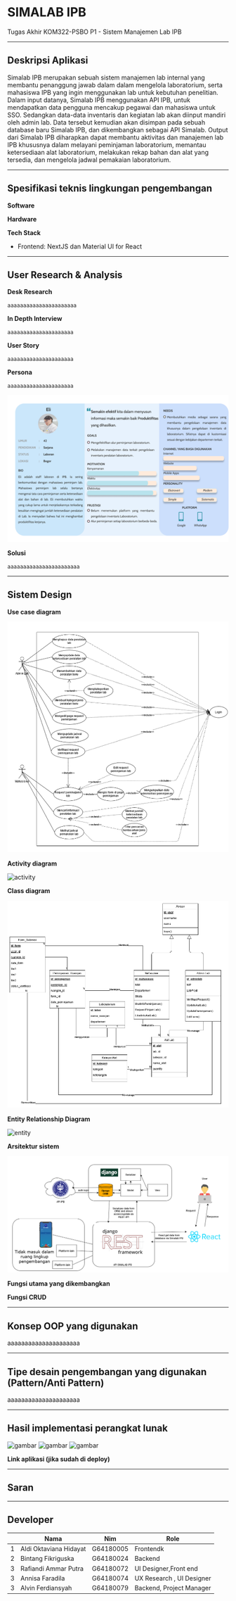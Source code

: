 # SIMALAB IPB
Tugas Akhir KOM322-PSBO P1 - Sistem Manajemen Lab IPB

---

## Deskripsi Aplikasi
Simalab IPB merupakan sebuah sistem manajemen lab internal yang membantu penanggung jawab dalam dalam mengelola laboratorium, serta mahasiswa IPB yang ingin menggunakan lab untuk kebutuhan penelitian. Dalam input datanya, Simalab IPB menggunakan API IPB, untuk mendapatkan data pengguna mencakup pegawai dan mahasiswa untuk SSO. Sedangkan data-data inventaris dan kegiatan lab akan diinput mandiri oleh admin lab. Data tersebut kemudian akan disimpan pada sebuah database baru Simalab IPB, dan dikembangkan sebagai API Simalab.
Output dari Simalab IPB diharapkan dapat membantu aktivitas dan manajemen lab IPB khususnya dalam melayani peminjaman laboratorium, memantau ketersediaan alat laboratorium, melakukan rekap bahan dan alat yang tersedia, dan mengelola jadwal pemakaian laboratorium.

---

## Spesifikasi teknis lingkungan pengembangan

**Software**

**Hardware**

**Tech Stack**

- Frontend: NextJS dan Material UI for React

---

## User Research & Analysis

**Desk Research**

    aaaaaaaaaaaaaaaaaaaaaa

**In Depth Interview**

    aaaaaaaaaaaaaaaaaaaaa

**User Story**

    aaaaaaaaaaaaaaaaaaaaa

**Persona**

    aaaaaaaaaaaaaaaaaaaaa
![persona](lampiran/persona.png)

**Solusi**

    aaaaaaaaaaaaaaaaaaaaaaa

---

## Sistem Design
 **Use case diagram**

 ![usecase](lampiran/usecase.png)

 **Activity diagram**

 ![activity](lampiran/activity.png)

 **Class diagram**

 ![class](lampiran/class.png)

 **Entity Relationship Diagram**

 ![entity](lampiran/entityrelational.png)

 **Arsitektur sistem**

 ![arsitektur](lampiran/arsitektur.png)

 **Fungsi utama yang dikembangkan**

 **Fungsi CRUD**

---

## Konsep OOP yang digunakan
aaaaaaaaaaaaaaaaaaaaa

---

## Tipe desain pengembangan yang digunakan (Pattern/Anti Pattern)
aaaaaaaaaaaaaaaaaaaaa

---

## Hasil implementasi perangkat lunak
![gambar](lampiran/ss1.png)
![gambar](lampiran/ss2.png)
![gambar](lampiran/ss3.png)

**Link aplikasi (jika sudah di deploy)**

---

## Saran

---

## Developer
<table>
    <thead>
        <tr>
            <th></th>
            <th>Nama</th>
            <th>Nim</th>
            <th>Role</th>
        </tr>
    </thead>
    <tbody>
        <tr>
            <td>1</td>
            <td>Aldi Oktaviana Hidayat</td>
            <td>G64180005</td>
            <td>Frontendk</td>
        </tr>
        <tr>
            <td>2</td>
            <td>Bintang Fikriguska</td>
            <td>G64180024</td>
            <td>Backend</td>
        </tr>
        <tr>
            <td>3</td>
            <td>Rafiandi Ammar Putra</td>
            <td>G64180072</td>
            <td>UI Designer,Front end</td>
        </tr>
        <tr>
            <td>3</td>
            <td>Annisa Faradila</td>
            <td>G64180074</td>
            <td>UX Research , UI Designer</td>
        </tr>
        <tr>
            <td>3</td>
            <td>Alvin Ferdiansyah</td>
            <td>G64180079</td>
            <td>Backend, Project Manager</td>
        </tr>
    </tbody>
</table>
